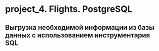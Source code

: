 # project_4. Flights. PostgreSQL
## Выгрузка необходимой информации из базы данных с использованием инструментария SQL
